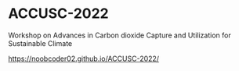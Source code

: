 # ACCUSC-2022

Workshop on Advances in Carbon dioxide Capture and Utilization for Sustainable Climate 

https://noobcoder02.github.io/ACCUSC-2022/
